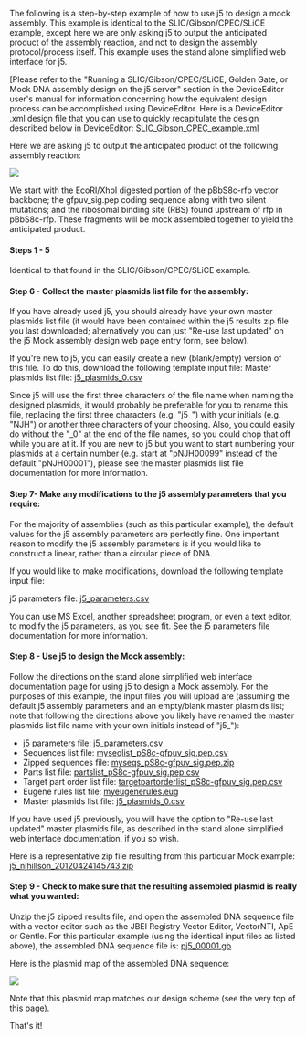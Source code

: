 The following is a step-by-step example of how to use j5 to design a mock assembly. This example is identical to the SLIC/Gibson/CPEC/SLiCE example, except here we are only asking j5 to output the anticipated product of the assembly reaction, and not to design the assembly protocol/process itself. This example uses the stand alone simplified web interface for j5.

[Please refer to the "Running a SLIC/Gibson/CPEC/SLiCE, Golden Gate, or Mock DNA assembly design on the j5 server" section in the DeviceEditor user's manual for information concerning how the equivalent design process can be accomplished using DeviceEditor. Here is a DeviceEditor .xml design file that you can use to quickly recapitulate the design described below in DeviceEditor: [SLIC_Gibson_CPEC_example.xml](http://j5.jbei.org/j5manual/attachments/SLIC_Gibson_CPEC_exam.xml)

Here we are asking j5 to output the anticipated product of the following assembly reaction:

![](https://dl.dropbox.com/s/c4dtyiv80se4je9/pastedImage65.png)

We start with the EcoRI/XhoI digested portion of the pBbS8c-rfp vector backbone; the gfpuv_sig.pep coding sequence along with two silent mutations; and the ribosomal binding site (RBS) found upstream of rfp in pBbS8c-rfp. These fragments will be mock assembled together to yield the anticipated product. 

#### Steps 1 - 5

Identical to that found in the SLIC/Gibson/CPEC/SLiCE example.

#### Step 6 - Collect the master plasmids list file for the assembly:

If you have already used j5, you should already have your own master plasmids list file (it would have been contained within the j5 results zip file you last downloaded; alternatively you can just "Re-use last updated" on the j5 Mock assembly design web page entry form, see below).

If you're new to j5, you can easily create a new (blank/empty) version of this file. To do this, download the following template input file:
Master plasmids list file: [j5_plasmids_0.csv](http://j5.jbei.org/j5manual/attachments/j5_plasmids_02.csv)

Since j5 will use the first three characters of the file name when naming the designed plasmids, it would probably be preferable for you to rename this file, replacing the first three characters (e.g. "j5_") with your initials (e.g. "NJH") or another three characters of your choosing. Also, you could easily do without the "_0" at the end of the file names, so you could chop that off while you are at it. If you are new to j5 but you want to start numbering your plasmids at a certain number (e.g. start at "pNJH00099" instead of the default "pNJH00001"), please see the master plasmids list file documentation for more information.

#### Step 7- Make any modifications to the j5 assembly parameters that you require:

For the majority of assemblies (such as this particular example), the default values for the j5 assembly parameters are perfectly fine. One important reason to modify the j5 assembly parameters is if you would like to construct a linear, rather than a circular piece of DNA.

If you would like to make modifications, download the following template input file:

j5 parameters file: [j5_parameters.csv](http://j5.jbei.org/j5manual/attachments/j5_parameters.csv)

You can use MS Excel, another spreadsheet program, or even a text editor, to modify the j5 parameters, as you see fit. See the j5 parameters file documentation for more information.

#### Step 8 - Use j5 to design the Mock assembly:

Follow the directions on the stand alone simplified web interface documentation page for using j5 to design a Mock assembly. For the purposes of this example, the input files you will upload are (assuming the default j5 assembly parameters and an empty/blank master plasmids list; note that following the directions above you likely have renamed the master plasmids list file name with your own initials instead of "j5_"):

  - j5 parameters file: [j5_parameters.csv](http://j5.jbei.org/j5manual/attachments/j5_parameters.csv) 
  - Sequences list file: [myseqlist_pS8c-gfpuv_sig.pep.csv](http://j5.jbei.org/j5manual/attachments/myseqlist_pS8c-gfpuv_1.csv)
  - Zipped sequences file: [myseqs_pS8c-gfpuv_sig.pep.zip](http://j5.jbei.org/j5manual/attachments/myseqs_pS8c-gfpuv_sig1.zip)
  - Parts list file: [partslist_pS8c-gfpuv_sig.pep.csv](http://j5.jbei.org/j5manual/attachments/partslist_pS8c-gfpuv_1.csv)
  - Target part order list file: [targetpartorderlist_pS8c-gfpuv_sig.pep.csv](http://j5.jbei.org/j5manual/attachments/targetpartorderlist_p3.csv)
  - Eugene rules list file: [myeugenerules.eug](http://j5.jbei.org/j5manual/attachments/myeugenerules2.eug)
  - Master plasmids list file: [j5_plasmids_0.csv](http://j5.jbei.org/j5manual/attachments/j5_plasmids_01.csv)

If you have used j5 previously, you will have the option to "Re-use last updated" master plasmids file, as described in the stand alone simplified web interface documentation, if you so wish.

Here is a representative zip file resulting from this particular Mock example: [j5_njhillson_20120424145743.zip](http://j5.jbei.org/j5manual/attachments/j5_njhillson_20120424.zip)

#### Step 9 - Check to make sure that the resulting assembled plasmid is really what you wanted:

Unzip the j5 zipped results file, and open the assembled DNA sequence file with a vector editor such as the JBEI Registry Vector Editor, VectorNTI, ApE or Gentle.
For this particular example (using the identical input files as listed above), the assembled DNA sequence file is: [pj5_00001.gb](http://j5.jbei.org/j5manual/attachments/pj5_000010.gb)

Here is the plasmid map of the assembled DNA sequence:

![](https://dl.dropbox.com/s/xx56mfhpfgsqkh0/pj5_00001_plasmid_map.png)

Note that this plasmid map matches our design scheme (see the very top of this page).

That's it!